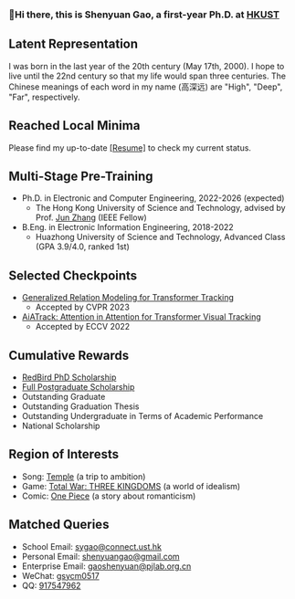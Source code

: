 ###  :wave:Hi there, this is Shenyuan Gao, a first-year Ph.D. at [HKUST](https://hkust.edu.hk/)

## Latent Representation

I was born in the last year of the 20th century (May 17th, 2000). I hope to live until the 22nd century so that my life would span three centuries. The Chinese meanings of each word in my name (高深远) are "High", "Deep", "Far", respectively.

## Reached Local Minima

Please find my up-to-date [[Resume]](https://github.com/Little-Podi/Little-Podi/blob/main/gsy_Resume.pdf) to check my current status.

## Multi-Stage Pre-Training

- Ph.D. in Electronic and Computer Engineering, 2022-2026 (expected)
  - The Hong Kong University of Science and Technology, advised by Prof. [Jun Zhang](https://eejzhang.people.ust.hk/) (IEEE Fellow)
- B.Eng. in Electronic Information Engineering, 2018-2022
  - Huazhong University of Science and Technology, Advanced Class (GPA 3.9/4.0, ranked 1st)

## Selected Checkpoints

- [Generalized Relation Modeling for Transformer Tracking](https://arxiv.org/abs/2303.16580)
  - Accepted by CVPR 2023
- [AiATrack: Attention in Attention for Transformer Visual Tracking](https://arxiv.org/abs/2207.09603)
  - Accepted by ECCV 2022

## Cumulative Rewards

- [RedBird PhD Scholarship](https://fytgs.hkust.edu.hk/admissions/Admission-to-Hong-Kong-Campus/submitting-an-application/scholarships-and-fees#redbird)
- [Full Postgraduate Scholarship](https://fytgs.hkust.edu.hk/admissions/Admission-to-Hong-Kong-Campus/submitting-an-application/scholarships-and-fees#pgs)
- Outstanding Graduate
- Outstanding Graduation Thesis
- Outstanding Undergraduate in Terms of Academic Performance
- National Scholarship

## Region of Interests

- Song: [Temple](https://youtu.be/Pn28OiY_aw0) (a trip to ambition)
- Game: [Total War: THREE KINGDOMS](https://www.totalwar.com/games/three-kingdoms/) (a world of idealism)
- Comic: [One Piece](https://one-piece.com/) (a story about romanticism)

## Matched Queries

- School Email: [sygao@connect.ust.hk](mailto:sygao@connect.ust.hk)
- Personal Email: [shenyuangao@gmail.com](mailto:shenyuangao@gmail.com)
- Enterprise Email: [gaoshenyuan@pjlab.org.cn](mailto:gaoshenyuan@pjlab.org.cn)
- WeChat: [gsycm0517](https://gsy00517.github.io/about/index/Wechat.JPG)
- QQ: [917547962](https://gsy00517.github.io/about/index/QQ.JPG)